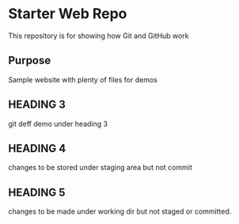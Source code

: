 # Starter Web Repo

This repository is for showing how Git and GitHub work

## Purpose

Sample website with plenty of files for demos
## HEADING 3

git deff demo under heading 3

## HEADING 4
changes to be stored under staging area but not commit
## HEADING 5
changes to be made under working dir but not staged or committed.